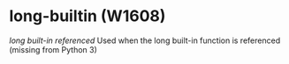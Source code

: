 # long-builtin (W1608)
*long built-in referenced* Used when the long built-in function is
referenced (missing from Python 3)

